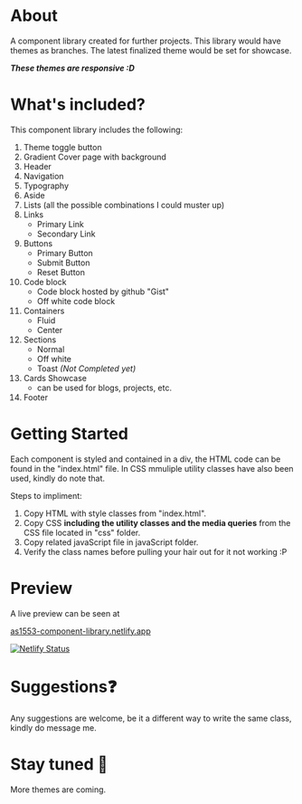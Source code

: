 # About
 A component library created for further projects. This library would have themes as branches. The latest finalized theme would be set for showcase.

 ***These themes are responsive :D***

# What's included?
This component library includes the following:
1. Theme toggle button
1. Gradient Cover page with background
2. Header
3. Navigation
4. Typography
5. Aside
6. Lists (all the possible combinations I could muster up)
7. Links
    - Primary Link
    - Secondary Link
8. Buttons
    - Primary Button
    - Submit Button
    - Reset Button
9. Code block
    - Code block hosted by github "Gist"
    - Off white code block
10. Containers
    - Fluid
    - Center 
11. Sections
    - Normal
    - Off white
    - Toast *(Not Completed yet)*
12. Cards Showcase
     - can be used for blogs, projects, etc.
13. Footer

# Getting Started
Each component is styled and contained in a div, the HTML code can be found in the "index.html" file. In CSS mmuliple utility classes have also been used, kindly do note that.

Steps to impliment:
1. Copy HTML with style classes from "index.html".
2. Copy CSS **including the utility classes and the media queries** from the CSS file located in "css" folder.
3. Copy related javaScript file in javaScript folder.
4. Verify the class names before pulling your hair out for it not working :P

# Preview
A live preview can be seen at 

[as1553-component-library.netlify.app](https://as1553-component-library.netlify.app)

[![Netlify Status](https://api.netlify.com/api/v1/badges/51e2a241-bc66-4fdf-9be9-053d6e99bbd2/deploy-status)](https://app.netlify.com/sites/as1553-component-library/deploys)

# Suggestions❓
Any suggestions are welcome, be it a different way to write the same class, kindly do message me.

# Stay tuned 👀
More themes are coming.